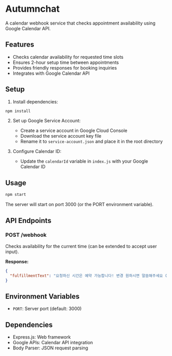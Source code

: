 # Autumnchat

A calendar webhook service that checks appointment availability using Google Calendar API.

## Features

- Checks calendar availability for requested time slots
- Ensures 2-hour setup time between appointments
- Provides friendly responses for booking inquiries
- Integrates with Google Calendar API

## Setup

1. Install dependencies:

```bash
npm install
```

2. Set up Google Service Account:

   - Create a service account in Google Cloud Console
   - Download the service account key file
   - Rename it to `service-account.json` and place it in the root directory

3. Configure Calendar ID:
   - Update the `calendarId` variable in `index.js` with your Google Calendar ID

## Usage

```bash
npm start
```

The server will start on port 3000 (or the PORT environment variable).

## API Endpoints

### POST /webhook

Checks availability for the current time (can be extended to accept user input).

**Response:**

```json
{
  "fulfillmentText": "요청하신 시간은 예약 가능합니다! 변경 원하시면 말씀해주세요 😊"
}
```

## Environment Variables

- `PORT`: Server port (default: 3000)

## Dependencies

- Express.js: Web framework
- Google APIs: Calendar API integration
- Body Parser: JSON request parsing
